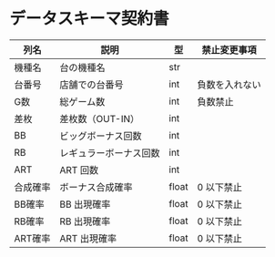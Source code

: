 # データスキーマ契約書

| 列名       | 説明                         | 型    | 禁止変更事項                   |
| ---------- | ---------------------------- | ----- | ------------------------------ |
| 機種名     | 台の機種名                  | str   |         |
| 台番号     | 店舗での台番号              | int   |負数を入れない              |
| G数        | 総ゲーム数                  | int   | 負数禁止                       |
| 差枚       | 差枚数（OUT-IN）            | int   |                                |
| BB         | ビッグボーナス回数          | int   |                                |
| RB         | レギュラーボーナス回数      | int   |                                |
| ART        | ART 回数                    | int   |                                |
| 合成確率   | ボーナス合成確率            | float | 0 以下禁止                     |
| BB確率     | BB 出現確率                 | float | 0 以下禁止                     |
| RB確率     | RB 出現確率                 | float | 0 以下禁止                     |
| ART確率    | ART 出現確率                | float | 0 以下禁止                     |

